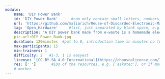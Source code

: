 ```yaml
---
module:
    name: 'DIY Power Bank'
    id: 'DIY Power Bank'      #can only contain small letters, numbers, minus and underscore. needs to be the same as the file name
    url: 'https://github.com/maliarich/Reuse-of-Discarded-Electronic-Materials/blob/main/DIY-Power-Bank.md'     #url that is linked in the table view, can be empty
    tag: 'Open_Hardware'     #list, just separated by blank space, e.g. 'Web Open_Source'
    description: "A DIY power bank made from e-waste is a homemade electrical device that provides portable power for charging electronic devices such as smartphones and tablets. It is assembled using discarded electronic components salvaged from old or broken electronics. These components typically include lithium-ion batteries, charging circuits, and USB ports. By repurposing e-waste, this DIY power bank reduces waste and provides a functional and eco-friendly power solution."
    pic-url:DIY_Power_Bank.jpg
    duration: 120minutes  #put to 0, introduction time in minutes no function currently, the resources have their own time blocks
    max-participants: 15
    min-trainers: 1
    difficulty: 2   #1-3, 1 is easyest
    license: '[CC-BY-SA 4.0 International](https://choosealicense.com/licenses/cc-by-sa-4.0/)'
    res: [' ']       #IDs of the resources. e.g. ['askotec'], or if more: ['askotec', 'ohg']
    # marker
---  
```

